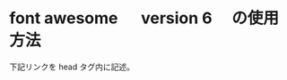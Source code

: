 # font awesome 　 version 6 　の使用方法

下記リンクを head タグ内に記述。

<link rel ="stylesheet" href="https://cdnjs.cloudflare.com/ajax/libs/font-awesome/6.1.1/css/all.min.css">
